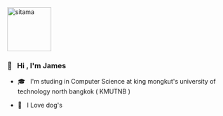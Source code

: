 <img src="https://media.tenor.com/images/2d4569ad19e5167b53c9e6e2acf89e7c/tenor.gif" alt="sitama" width="100"/>

### 👋 &nbsp; Hi , I'm James

- 🎓 &nbsp; I'm studing in Computer Science at king mongkut's university of technology north bangkok ( KMUTNB )

- 🐶 &nbsp; I Love dog's


